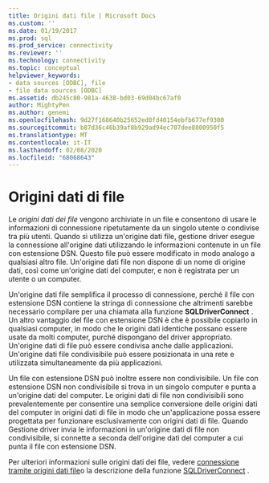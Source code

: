 ```yaml
---
title: Origini dati file | Microsoft Docs
ms.custom: ''
ms.date: 01/19/2017
ms.prod: sql
ms.prod_service: connectivity
ms.reviewer: ''
ms.technology: connectivity
ms.topic: conceptual
helpviewer_keywords:
- data sources [ODBC], file
- file data sources [ODBC]
ms.assetid: db245c80-981a-4638-bd03-69d04bc67af0
author: MightyPen
ms.author: genemi
ms.openlocfilehash: 9d27f168640b25652ed0fd40154ebfb677ef9300
ms.sourcegitcommit: b87d36c46b39af8b929ad94ec707dee8800950f5
ms.translationtype: MT
ms.contentlocale: it-IT
ms.lasthandoff: 02/08/2020
ms.locfileid: "68068643"
---
```

# <a name="file-data-sources"></a>Origini dati di file
Le *origini dati dei file* vengono archiviate in un file e consentono di usare le informazioni di connessione ripetutamente da un singolo utente o condivise tra più utenti. Quando si utilizza un'origine dati file, gestione driver esegue la connessione all'origine dati utilizzando le informazioni contenute in un file con estensione DSN. Questo file può essere modificato in modo analogo a qualsiasi altro file. Un'origine dati file non dispone di un nome di origine dati, così come un'origine dati del computer, e non è registrata per un utente o un computer.  
  
 Un'origine dati file semplifica il processo di connessione, perché il file con estensione DSN contiene la stringa di connessione che altrimenti sarebbe necessario compilare per una chiamata alla funzione **SQLDriverConnect** . Un altro vantaggio del file con estensione DSN è che è possibile copiarlo in qualsiasi computer, in modo che le origini dati identiche possano essere usate da molti computer, purché dispongano del driver appropriato. Un'origine dati di file può essere condivisa anche dalle applicazioni. Un'origine dati file condivisibile può essere posizionata in una rete e utilizzata simultaneamente da più applicazioni.  
  
 Un file con estensione DSN può inoltre essere non condivisibile. Un file con estensione DSN non condivisibile si trova in un singolo computer e punta a un'origine dati del computer. Le origini dati di file non condivisibili sono prevalentemente per consentire una semplice conversione delle origini dati del computer in origini dati di file in modo che un'applicazione possa essere progettata per funzionare esclusivamente con origini dati di file. Quando Gestione driver invia le informazioni in un'origine dati di file non condivisibile, si connette a seconda dell'origine dati del computer a cui punta il file con estensione DSN.  
  
 Per ulteriori informazioni sulle origini dati dei file, vedere [connessione tramite origini dati file](../../odbc/reference/develop-app/connecting-using-file-data-sources.md)o la descrizione della funzione [SQLDriverConnect](../../odbc/reference/syntax/sqldriverconnect-function.md) .
